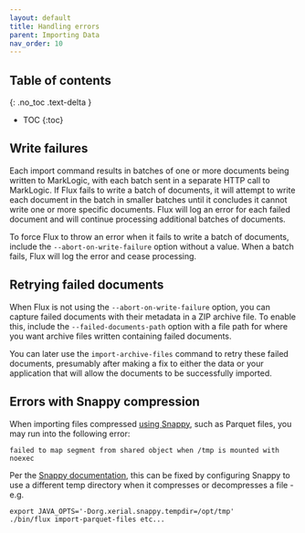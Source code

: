 ```yaml
---
layout: default
title: Handling errors
parent: Importing Data
nav_order: 10
---
```


## Table of contents
{: .no_toc .text-delta }

- TOC
{:toc}

## Write failures

Each import command results in batches of one or more documents being written to MarkLogic, with each batch sent in a 
separate HTTP call to MarkLogic. If Flux fails to write a batch of documents, it will attempt to write each document 
in the batch in smaller batches until it concludes it cannot write one or more specific documents. Flux will log an 
error for each failed document and will continue processing additional batches of documents. 

To force Flux to throw an error when it fails to write a batch of documents, include the `--abort-on-write-failure` 
option without a value. When a batch fails, Flux will log the error and cease processing.

## Retrying failed documents

When Flux is not using the `--abort-on-write-failure` option, you can capture failed documents with their metadata in a
ZIP archive file. To enable this, include the `--failed-documents-path` option with a file path for where you want 
archive files written containing failed documents. 

You can later use the `import-archive-files` command to retry these failed documents, presumably after making a fix to 
either the data or your application that will allow the documents to be successfully imported.

## Errors with Snappy compression

When importing files compressed [using Snappy](https://google.github.io/snappy/), such as Parquet files, 
you may run into the following error:

    failed to map segment from shared object when /tmp is mounted with noexec

Per the [Snappy documentation](https://www.javadoc.io/doc/org.xerial.snappy/snappy-java/1.1.7.1/org/xerial/snappy/SnappyLoader.html), 
this can be fixed by configuring Snappy to use a different temp directory when it compresses or decompresses a file - e.g. 

    export JAVA_OPTS='-Dorg.xerial.snappy.tempdir=/opt/tmp'
    ./bin/flux import-parquet-files etc...
